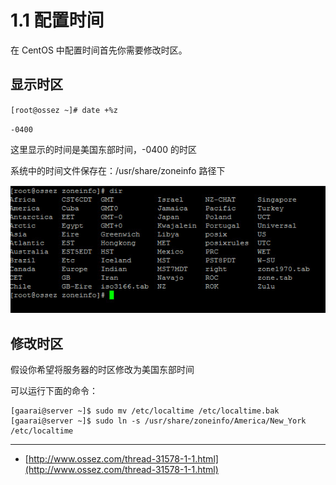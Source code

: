 # 1.1 配置时间

在 CentOS 中配置时间首先你需要修改时区。

## 显示时区

`[root@ossez ~]# date +%z`

`-0400`

这里显示的时间是美国东部时间，-0400 的时区

系统中的时间文件保存在：/usr/share/zoneinfo 路径下

![](/assets/2017-03-30_10-27-25.jpg)

## 修改时区

假设你希望将服务器的时区修改为美国东部时间

可以运行下面的命令：

```
[gaarai@server ~]$ sudo mv /etc/localtime /etc/localtime.bak
[gaarai@server ~]$ sudo ln -s /usr/share/zoneinfo/America/New_York /etc/localtime
```

---

* [http://www.ossez.com/thread-31578-1-1.html](http://www.ossez.com/thread-31578-1-1.html)



